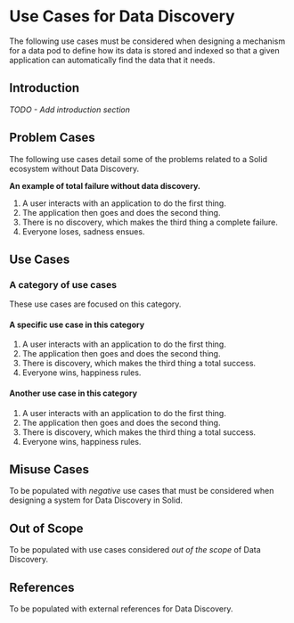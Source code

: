 # Use Cases for Data Discovery

The following use cases must be considered when designing a mechanism for a data pod to define how its data is stored and indexed so that a given application can automatically find the data that it needs.

## Introduction

_TODO - Add introduction section_

## Problem Cases

The following use cases detail some of the problems related to a Solid ecosystem without Data Discovery.

__An example of total failure without data discovery.__
1. A user interacts with an application to do the first thing.
1. The application then goes and does the second thing.
1. There is no discovery, which makes the third thing a complete failure.
1. Everyone loses, sadness ensues.

## Use Cases

### A category of use cases

These use cases are focused on this category.

#### A specific use case in this category

1. A user interacts with an application to do the first thing.
1. The application then goes and does the second thing.
1. There is discovery, which makes the third thing a total success.
1. Everyone wins, happiness rules.

#### Another use case in this category

1. A user interacts with an application to do the first thing.
1. The application then goes and does the second thing.
1. There is discovery, which makes the third thing a total success.
1. Everyone wins, happiness rules.

## Misuse Cases

To be populated with *negative* use cases that must be considered when designing a system for Data Discovery in Solid.

## Out of Scope

To be populated with use cases considered *out of the scope* of Data Discovery.

## References

To be populated with external references for Data Discovery.
